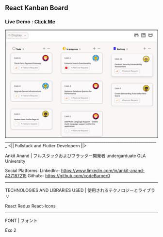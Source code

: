 ## React Kanban Board
### Live Demo : <a href="https://quicksellankit.vercel.app/">Click Me</a>
<img align="center" alt="demo.png" width="800px" src="https://github.com/codeBurner0/Quicksell_Assignmnet_Ankit/blob/main/demo.png">
_______________________________________________________________________________
<|| Fullstack and Flutter Developern ||>

Ankit Anand | フルスタックおよびフラッター開発者
undergarduate GLA University

Social Platforms:
LinkedIn:- https://www.linkedin.com/in/ankit-anand-437187215
Github:- https://github.com/codeBurner0

_______________________________________________________________________________

TECHNOLOGIES AND LIBRARIES USED | 使用されるテクノロジーとライブラリ


React
Redux
React-Icons

_______________________________________________________________________________

FONT | フォント

Exo 2

